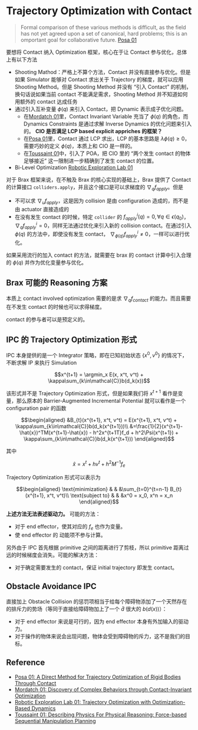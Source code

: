 # Trajectory Optimization with Contact

> Formal comparison of these various methods is difficult, as the field has not yet agreed upon a set of canonical, hard problems; this is an omportant goal for collaborative future. [Posa 01]

要想将 Contact 纳入 Optimization 框架，核心在于让 Contact 参与优化，总体上有以下方法
- Shooting Mathod：严格上不算个方法，Contact 并没有直接参与优化。但是如果 Simulator 能够对 Contact 求出关于 Trajectory 的梯度，就可以应用 Shooting Method。但是 Shooting Method 并没有 “引入 Contact” 的机制，换句话说如果当前 contact 不能满足需求，Shooting Method 并不知道如何用额外的 contact 达成任务
- 通过引入互补变量 $\phi(q)$ 来引入 Contact，把 Dynamic 表示成子优化问题。
  - 在[Mordatch 01]里，Contact Invariant Variable 充当了 $\phi(q)$ 的角色，而 Dynamics Constraints 是通过求解 Inverse Dynamics 的优化问题来引入的。 **CIO 是否满足 LCP based explicit appriches 的框架？**
  - 在[Posa 01]里，Contact 通过 LCP 求出，LCP 的基本思路是 $\lambda\phi(q)\geq 0$，需要巧妙的定义 $\phi(q)$，本质上和 CIO 是一样的。
  - 在[Toussaint 01]中，引入了 POA，把 CIO 里的 “两个发生 contact 的物体足够接近” 这一限制进一步精确到了发生 contact 的位置。
- Bi-Level Optimization [Robotic Exploration Lab 01]

对于 Brax 框架来说，在不触及 Brax 的核心实现的基础上，Brax 提供了 Contact 的计算接口 `colliders.apply`，并且这个接口是可以求梯度的 $\nabla_{q} f_{apply}$。但是
- 不可以求 $\nabla_{u} f_{apply}$，这是因为 collision 是由 configuration 造成的，而不是由 actuator 直接造成的
- 在没有发生 contact 的时候，特定 `collider` 的 $f_{apply}^i(q)=0, \forall q\in \epsilon(q_0)$，$\nabla_{q} f_{apply}^i = 0$，同样无法通过优化来引入新的 collision contact。在通过引入 $\phi(q)$ 的方法中，即使没有发生 contact， $\nabla_{\phi(q)}f_{apply}^i\neq 0$，一样可以进行优化。

如果采用流行的加入 contact 的方法，就需要在 brax 的 contact 计算中引入合理的 $\phi(q)$ 并作为优化变量参与优化。

## Brax 可能的 Reasoning 方案
本质上 contact involved optimization 需要的是求 $\nabla_{q}f_{contact}$ 的能力。而且需要在不发生 contact 的时候也可以求得梯度。

contact 的参与者可以是预定义的。

## IPC 的 Trajectory Optimization 形式
IPC 本身提供的是一个 Integrator 策略，即在已知初始状态 $\{x^0, v^0 \}$ 的情况下，不断求解 IP 来执行 Simulation

$$x^{t+1} = \argmin_x E(x, x^t, v^t) + \kappa\sum_{k\in\mathcal{C}}b(d_k(x))$$

该形式并不是 Trajectory Optimization 形式，但是如果我们将 $x^{t+1}$ 看作是变量，那么原本的 Barrier-Augmented Incremental Potential 就可以看作是一个 configuration pair 的函数

$$\begin{aligned}
&B_{t}(x^{t+1}, x^t, v^t) = E(x^{t+1}, x^t, v^t) + \kappa\sum_{k\in\mathcal{C}}b(d_k(x^{t+1}))\\
&=\frac{1}{2}(x^{t+1}-\hat{x})^TM(x^{t+1}-\hat{x}) - h^2x^{t+1T}f_d + h^2\Psi(x^{t+1}) + \kappa\sum_{k\in\mathcal{C}}b(d_k(x^{t+1}))
\end{aligned}$$

其中

$$\hat{x} = x^t + hv^t + h^2M^{-1}f_e$$

Trajectory Optimization 形式可以表示为

$$\begin{aligned}
  \text{minimization} & & &\sum_{t=0}^{t=n-1} B_{t}(x^{t+1}, x^t, v^t)\\
  \text{subject to} & & &x^0 = x_0, x^n = x_n
\end{aligned}$$

**上述方法无法表述驱动力。** 可能的方法：
- 对于 end effector，使其对应的 $f_e$ 也作为变量。
- 使 end effector 的 动能项不参与计算。

另外由于 IPC 首先根据 primitive 之间的距离进行了剪枝，所以 primitive 距离过远的时候梯度会消失。可能的解决方法：
- 对于确定需要发生的 contact，保证 initial trajectory 即发生 contact。


## Obstacle Avoidance IPC
直接加上 Obstacle Collision 的惩罚项相当于给每个障碍物添加了一个天然存在的排斥力的势场（等同于直接给障碍物加上了一个 $\hat{d}$ 很大的 $b(d(x))$）：
- 对于 end effector 来说是可行的，因为 end effector 本身有外加输入的驱动力。
- 对于操作的物体来说会出现问题，物体会受到障碍物的斥力，这不是我们的目标。

## Reference
- [Posa 01: A Direct Method for Trajectory Optimization of Rigid Bodies Through Contact][Posa 01]
- [Mordatch 01: Discovery of Complex Behaviors through Contact-Invariant Optimization][Mordatch 01]
- [Robotic Exploration Lab 01: Trajectory Optimization with Optimization-Based Dynamics][Robotic Exploration Lab 01]
- [Toussaint 01: Describing Physics For Physical Reasoning: Force-based Sequential Manipulation Planning][Toussaint 01]

[Posa 01]:./2013%20A%20Direct%20Method%20for%20Trajectory%20Optimization%20of%20Rigid%20Bodies%20Through%20Contact.md 
[Mordatch 01]:./2012%20Discovery%20of%20Complex%20Behaviors%20through%20Contact-Invariant%20Optimization.md
[Robotic Exploration Lab 01]:./2021%20Trajectory%20Optimization%20with%20Optimization-Based%20Dynamics.md
[Toussaint 01]:./2020%20Describing%20Physics%20for%20Physical%20Reasoning_Force-Based%20Sequential%20Manipulation%20Planning.md